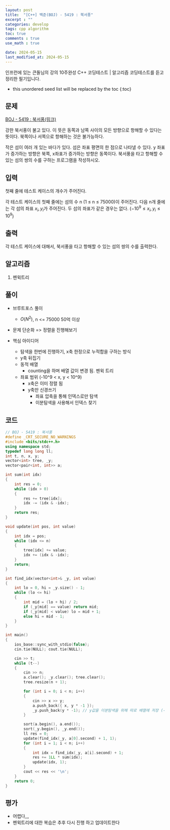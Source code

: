 ```yaml
---
layout: post
title:  "[C++] 백준(BOJ) - 5419 : 북서풍"
excerpt : ""
categories: develop
tags: cpp algorithm
toc: true
comments : true
use_math : true

date: 2024-05-15
last_modified_at: 2024-05-15
---
```

> <span style="font-size: 80%">
인프런에 있는 큰돌님의 강의 10주완성 C++ 코딩테스트 | 알고리즘 코딩테스트를 듣고 정리한 필기입니다.</span>

<!--more-->

* this unordered seed list will be replaced by the toc
{:toc}

## 문제 

[BOJ - 5419 : 북서풍(링크)](https://www.acmicpc.net/problem/5419)

강한 북서풍이 불고 있다. 이 뜻은 동쪽과 남쪽 사이의 모든 방향으로 항해할 수 있다는 뜻이다. 북쪽이나 서쪽으로 항해하는 것은 불가능하다.

작은 섬이 여러 개 있는 바다가 있다. 섬은 좌표 평면의 한 점으로 나타낼 수 있다. y 좌표가 증가하는 방향은 북쪽, x좌표가 증가하는 방향은 동쪽이다. 북서풍을 타고 항해할 수 있는 섬의 쌍의 수를 구하는 프로그램을 작성하시오.

## 입력
첫째 줄에 테스트 케이스의 개수가 주어진다.

각 테스트 케이스의 첫째 줄에는 섬의 수 n (1 ≤ n ≤ 75000)이 주어진다. 다음 n개 줄에는 각 섬의 좌표 $x_i, y_i$가 주어진다. 두 섬의 좌표가 같은 경우는 없다. ($-10^9 ≤ x_i, y_i ≤ 10^9$)


## 출력
각 테스트 케이스에 대해서, 북서풍을 타고 항해할 수 있는 섬의 쌍의 수를 출력한다.

## 알고리즘
1. 펜윅트리

## 풀이
- 브루트포스 풀이
  - $O(N^2)$, n <= 75000 50억 이상
- 문제 단순화 => 정렬을 진행해보기

- 핵심 아이디어
  - 탐색을 한번에 진행하기, x축 한정으로 누적합을 구하는 방식
  - y축 뒤집기
  - 동적 배열
    - counting을 하며 배열 값이 변경 됨. 펜윅 트리
  - 좌표 범위 (-10^9 < x, y < 10^9)
    - x축은 이미 정렬 됨
    - y축만 신경쓰기
      - 좌표 압축을 통해 인덱스로만 탐색
      - 이분탐색을 사용해서 인덱스 찾기

## 코드
```cpp
// BOJ - 5419 : 북서풍
#define _CRT_SECURE_NO_WARNINGS
#include <bits/stdc++.h>
using namespace std;
typedef long long ll;
int t, n, x, y;
vector<int> tree, _y;
vector<pair<int, int>> a;

int sum(int idx)
{
	int res = 0;
	while (idx > 0)
	{
		res += tree[idx];
		idx -= (idx & -idx);
	}
	return res;
}

void update(int pos, int value)
{
	int idx = pos;
	while (idx <= n)
	{
		tree[idx] += value;
		idx += (idx & -idx);
	}
	return;
}

int find_idx(vector<int>& _y, int value)
{
	int lo = 0, hi = _y.size() - 1;
	while (lo <= hi)
	{
		int mid = (lo + hi) / 2;
		if (_y[mid] == value) return mid;
		if (_y[mid] < value) lo = mid + 1;
		else hi = mid - 1;
	}
}

int main()
{
	ios_base::sync_with_stdio(false);
	cin.tie(NULL); cout.tie(NULL);

	cin >> t;
	while (t--)
	{
		cin >> n;
		a.clear(); _y.clear(); tree.clear();
		tree.resize(n + 1);

		for (int i = 0; i < n; i++)
		{
			cin >> x >> y;
			a.push_back({ x, y * -1 });
			_y.push_back(y * -1); // y값을 이분탐색을 위해 따로 배열에 저장 (-10^9 ~ 10^9 배열은 너무 크다)
		}

		sort(a.begin(), a.end());
		sort(_y.begin(), _y.end());
		ll res = 0;
		update(find_idx(_y, a[0].second) + 1, 1);
		for (int i = 1; i < n; i++)
		{
			int idx = find_idx(_y, a[i].second) + 1;
			res += 1LL * sum(idx);
			update(idx, 1);
		}
		cout << res << '\n';
	}
	return 0;
}
```

## 평가
- 어렵다,,,
- 펜윅트리에 대한 복습은 추후 다시 진행 하고 업데이트한다